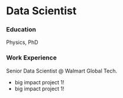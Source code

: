 # Data Scientist

### Education
Physics, PhD

### Work Experience
Senior Data Scientist @ Walmart Global Tech.
- big impact project 1!
- big impact project 1!
